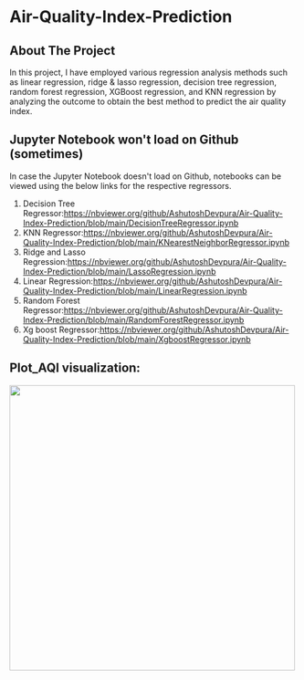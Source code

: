 # Air-Quality-Index-Prediction

## About The Project
In this project, I have employed various regression analysis methods such as linear regression, ridge & lasso regression, decision tree regression, random forest regression, XGBoost regression, and KNN regression by analyzing the outcome to obtain the best method to predict the air quality index.

## Jupyter Notebook won't load on Github (sometimes)

In case the Jupyter Notebook doesn't load on Github, notebooks can be viewed using the below links for the respective regressors.

1. Decision Tree Regressor:https://nbviewer.org/github/AshutoshDevpura/Air-Quality-Index-Prediction/blob/main/DecisionTreeRegressor.ipynb                           
2. KNN Regressor:https://nbviewer.org/github/AshutoshDevpura/Air-Quality-Index-Prediction/blob/main/KNearestNeighborRegressor.ipynb                                 
3. Ridge and Lasso Regression:https://nbviewer.org/github/AshutoshDevpura/Air-Quality-Index-Prediction/blob/main/LassoRegression.ipynb
4. Linear Regression:https://nbviewer.org/github/AshutoshDevpura/Air-Quality-Index-Prediction/blob/main/LinearRegression.ipynb
5. Random Forest Regressor:https://nbviewer.org/github/AshutoshDevpura/Air-Quality-Index-Prediction/blob/main/RandomForestRegressor.ipynb
6. Xg boost Regressor:https://nbviewer.org/github/AshutoshDevpura/Air-Quality-Index-Prediction/blob/main/XgboostRegressor.ipynb


## Plot_AQI visualization:

<img src="https://user-images.githubusercontent.com/46817661/133156557-0cdc52f4-794b-45d4-8d63-52b2b211e38b.png" width="500">
